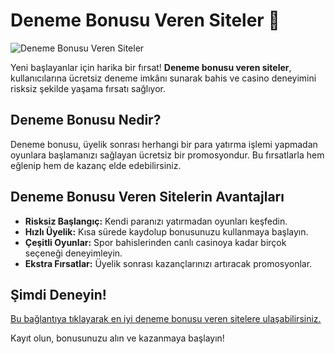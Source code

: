 # Deneme Bonusu Veren Siteler 🎁  
<img src="https://i.hizliresim.com/mt023fa.png" alt="Deneme Bonusu Veren Siteler" style="max-width: 100%;">  

Yeni başlayanlar için harika bir fırsat! **Deneme bonusu veren siteler**, kullanıcılarına ücretsiz deneme imkânı sunarak bahis ve casino deneyimini risksiz şekilde yaşama fırsatı sağlıyor.  

## Deneme Bonusu Nedir?  

Deneme bonusu, üyelik sonrası herhangi bir para yatırma işlemi yapmadan oyunlara başlamanızı sağlayan ücretsiz bir promosyondur. Bu fırsatlarla hem eğlenip hem de kazanç elde edebilirsiniz.  

## Deneme Bonusu Veren Sitelerin Avantajları  

- **Risksiz Başlangıç:** Kendi paranızı yatırmadan oyunları keşfedin.  
- **Hızlı Üyelik:** Kısa sürede kaydolup bonusunuzu kullanmaya başlayın.  
- **Çeşitli Oyunlar:** Spor bahislerinden canlı casinoya kadar birçok seçeneği deneyimleyin.  
- **Ekstra Fırsatlar:** Üyelik sonrası kazançlarınızı artıracak promosyonlar.  

## Şimdi Deneyin!  
[Bu bağlantıya tıklayarak en iyi deneme bonusu veren sitelere ulaşabilirsiniz.](https://t.me/+tgpiwOSMtStjYzM0)  

Kayıt olun, bonusunuzu alın ve kazanmaya başlayın!
